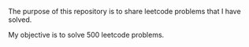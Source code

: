 The purpose of this repository is to share leetcode problems that I have solved.

My objective is to solve 500 leetcode problems.
